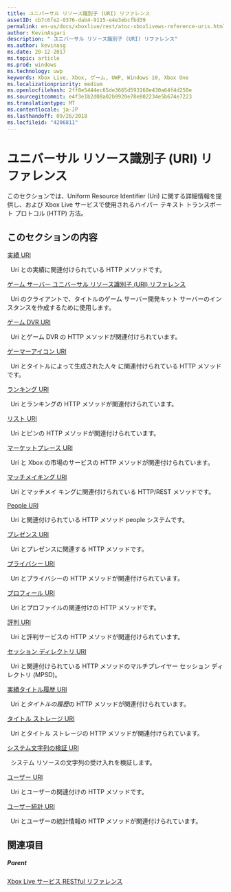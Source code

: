 ```yaml
---
title: ユニバーサル リソース識別子 (URI) リファレンス
assetID: cb7c6fe2-0376-dab4-9115-e4e3ebcfbd39
permalink: en-us/docs/xboxlive/rest/atoc-xboxlivews-reference-uris.html
author: KevinAsgari
description: " ユニバーサル リソース識別子 (URI) リファレンス"
ms.author: kevinasg
ms.date: 20-12-2017
ms.topic: article
ms.prod: windows
ms.technology: uwp
keywords: Xbox Live, Xbox, ゲーム, UWP, Windows 10, Xbox One
ms.localizationpriority: medium
ms.openlocfilehash: 2ff8e5444ec65de3665d593168e430a64f4d250e
ms.sourcegitcommit: e4f3e1b2d08a02b9920e78e802234e5b674e7223
ms.translationtype: MT
ms.contentlocale: ja-JP
ms.lasthandoff: 09/26/2018
ms.locfileid: "4206811"
---
```

# <a name="universal-resource-identifier-uri-reference"></a>ユニバーサル リソース識別子 (URI) リファレンス

このセクションでは、Uniform Resource Identifier (Uri) に関する詳細情報を提供し、および Xbox Live サービスで使用されるハイパー テキスト トランスポート プロトコル (HTTP) 方法。

<a id="ID4EAB"></a>


## <a name="in-this-section"></a>このセクションの内容

[実績 URI](achievements/atoc-reference-achievementsv2.md)

&nbsp;&nbsp;Uri との実績に関連付けられている HTTP メソッドです。

[ゲーム サーバー ユニバーサル リソース識別子 (URI) リファレンス](gsdk/atoc-gsdk-uri-reference.md)

&nbsp;&nbsp;Uri のクライアントで、タイトルのゲーム サーバー開発キット サーバーのインスタンスを作成するために使用します。

[ゲーム DVR URI](dvr/atoc-reference-dvr.md)

&nbsp;&nbsp;Uri とゲーム DVR の HTTP メソッドが関連付けられています。

[ゲーマーアイコン URI](gamerpic/atoc-reference-gamerpic.md)

&nbsp;&nbsp;Uri とタイトルによって生成された人々 に関連付けられている HTTP メソッドです。

[ランキング URI](leaderboard/atoc-reference-leaderboard.md)

&nbsp;&nbsp;Uri とランキングの HTTP メソッドが関連付けられています。

[リスト URI](lists/atoc-reference-lists.md)

&nbsp;&nbsp;Uri とピンの HTTP メソッドが関連付けられています。

[マーケットプレース URI](marketplace/atoc-reference-marketplace.md)

&nbsp;&nbsp;Uri と Xbox の市場のサービスの HTTP メソッドが関連付けられています。

[マッチメイキング URI](matchtickets/atoc-reference-matchtickets.md)

&nbsp;&nbsp;Uri とマッチメイ キングに関連付けられている HTTP/REST メソッドです。

[People URI](people/atoc-reference-people.md)

&nbsp;&nbsp;Uri と関連付けられている HTTP メソッド people システムです。

[プレゼンス URI](presence/atoc-reference-presence.md)

&nbsp;&nbsp;Uri とプレゼンスに関連する HTTP メソッドです。

[プライバシー URI](privacy/atoc-reference-privacyv2.md)

&nbsp;&nbsp;Uri とプライバシーの HTTP メソッドが関連付けられています。

[プロフィール URI](profileV2/atoc-reference-profiles.md)

&nbsp;&nbsp;Uri とプロファイルの関連付けの HTTP メソッドです。

[評判 URI](reputation/atoc-reference-reputation.md)

&nbsp;&nbsp;Uri と評判サービスの HTTP メソッドが関連付けられています。

[セッション ディレクトリ URI](sessiondirectory/atoc-reference-sessiondirectory.md)

&nbsp;&nbsp;Uri と関連付けられている HTTP メソッドのマルチプレイヤー セッション ディレクトリ (MPSD)。

[実績タイトル履歴 URI](titlehistory/atoc-reference-titlehistoryv2.md)

&nbsp;&nbsp;Uri と*タイトルの履歴*の HTTP メソッドが関連付けられています。

[タイトル ストレージ URI](storage/atoc-reference-storagev2.md)

&nbsp;&nbsp;Uri とタイトル ストレージの HTTP メソッドが関連付けられています。

[システム文字列の検証 URI](stringserver/atoc-reference-systemstringsvalidate.md)

&nbsp;&nbsp;システム リソースの文字列の受け入れを検証します。

[ユーザー URI](users/atoc-reference-users.md)

&nbsp;&nbsp;Uri とユーザーの関連付けの HTTP メソッドです。

[ユーザー統計 URI](userstats/atoc-reference-userstats.md)

&nbsp;&nbsp;Uri とユーザーの統計情報の HTTP メソッドが関連付けられています。

<a id="ID4E5C"></a>


## <a name="see-also"></a>関連項目

<a id="ID4EAD"></a>


##### <a name="parent"></a>Parent

[Xbox Live サービス RESTful リファレンス](../atoc-xboxlivews-reference.md)
